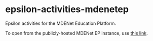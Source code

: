 # epsilon-activities-mdenetep

Epsilon activities for the MDENet Education Platform.

To open from the publicly-hosted MDENet EP instance, use [this link](https://mdenet-ep.sites.er.kcl.ac.uk/?activities=https://raw.githubusercontent.com/agarciadom/epsilon-activities-mdenetep/main/activity-hosted.json).
